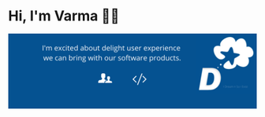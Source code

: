 # Hi, I'm Varma  👋🏼

<img src="https://raw.githubusercontent.com/gsvarma/gsvarma/master/gsvarma.png" alt="banner that says, I am excited about delight user experience we can bring with our software products.">

